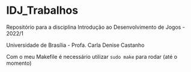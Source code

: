 # IDJ_Trabalhos
Repositório para a disciplina Introdução ao Desenvolvimento de Jogos - 2022/1

Universidade de Brasília - Profa. Carla Denise Castanho

Com o meu Makefile é necessário utilizar `sudo make` para rodar (até o momento)
